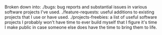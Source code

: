 Broken down into:
 ./bugs: bug reports and substantial issues in various software projects I've used.
 ./feature-requests: useful additions to existing projects that I use or have used.
 ./projects-freebies: a list of useful software projects I probably won't have time to ever build myself that I figure it's time I make public in case someone else does have the time to bring them to life.
